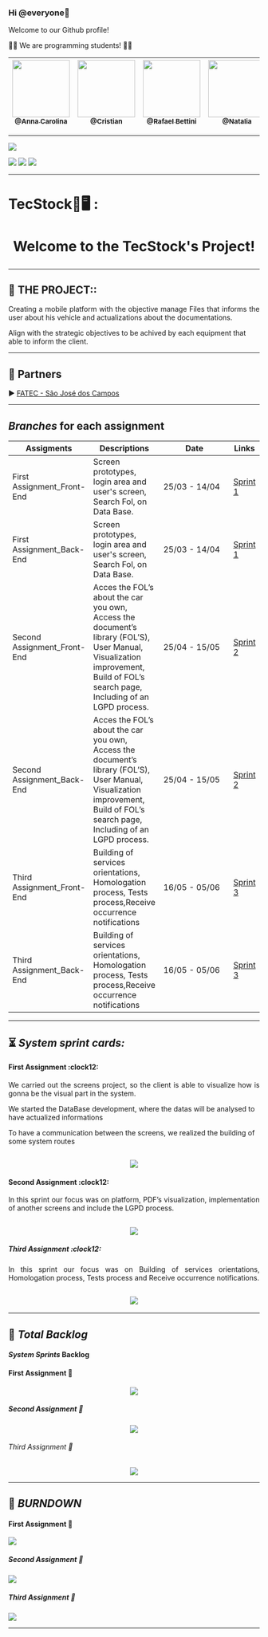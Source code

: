 ### Hi @everyone👋

Welcome to our Github profile!

:technologist:  We are programming students! :man_technologist:

[<img src="https://github.com/developersapi/LMSApp/blob/main/anna.jpeg" width=115 > <br> <sub> @Anna Carolina </sub>](https://github.com/AnnaCMendes)| [<img src="https://avatars.githubusercontent.com/u/67056255?v=4" width=115 > <br> <sub> @Cristian </sub>](https://github.com/CristianMateusTB) | [<img src="https://avatars.githubusercontent.com/u/67149165?v=4" width=115 > <br> <sub> @Rafael Bettini  </sub>](https://github.com/Rafael-BD) | [<img src="https://avatars.githubusercontent.com/u/56592052?v=4" width=115 > <br> <sub> @Natalia </sub>](https://github.com/NataliaBiscaro)| [<img src="https://avatars.githubusercontent.com/u/68171764?v=4" width=115 > <br> <sub> @Rafael Pereira </sub>](https://github.com/Rafaeldossper) | [<img src="https://avatars.githubusercontent.com/u/40868447?v=4" width=115 > <br> <sub> @Guilherme  </sub>](https://github.com/guilherme4garcia) 
 | :---: |:---:|:---:|:---:|:---:|:---:|



--------------------------------------------------------------------------------------------------------------------

<p><img src="https://img.shields.io/badge/Sprint%201-Concluído-green?style=for-the-badge&logo=appveyor"></p>
<p>
<img src="https://img.shields.io/badge/Technology-ReactNative-9cf">
<img src="https://img.shields.io/badge/Technology-MongoDB-9cf">
<img src="https://img.shields.io/badge/Technology-JavaScript-9cf">
</p>

--------------------------------------------------------------------------------------------------------------------
<p><h1>TecStock📖🖥️ :</h1></p>
<h1 align="center">Welcome to the TecStock's Project!</p> </h1> 

--------------------------------------------------------------------------------------------------------------------
## :microscope: THE PROJECT:: 

<p align="justify"> Creating a mobile platform with the objective manage Files that informs the user
about his vehicle and actualizations about the documentations.

Align with the strategic objectives to be achived by each equipment 
that able to inform the client.</p>



--------------------------------------------------------------------------------------------------------------------
##  🏬 Partners

<p align="justify">
                     ▶️  <a href="http://fatecsjc-prd.azurewebsites.net/"> FATEC - São José dos Campos</a>
              </p>

--------------------------------------------------------------------------------------------------------------------
<section id="Branches_assigments">
       <h2><i>Branches</i> for each assignment</h2>
       <table>
              <thead>
                     <th width=100px>Assigments</th>
                     <th>Descriptions</th>
                     <th width=215px>Date</th>
                     <th>Links</th>
              </thead>
              <tbody>
                     <tr>
                            <td>First Assignment_Front-End</td>
                            <td>Screen prototypes, login area and user's screen, Search Fol, on Data Base.</td>
                            <td>25/03 - 14/04</td>
                            <td><a href="https://github.com/TecStocks/frontend/releases/tag/v1.0">Sprint 1</td>
                     </tr>
                     <tr>
                            <td>First Assignment_Back-End</td>
                            <td>Screen prototypes, login area and user's screen, Search Fol, on Data Base.</td>
                            <td>25/03 - 14/04</td>
                            <td><a href="https://github.com/TecStocks/backend/releases/tag/BD-v1.0">Sprint 1</td>
                     </tr>
                     <tr>
                            <td>Second Assignment_Front-End</td>
                            <td>Acces the FOL’s about the car you own, Access the document’s library (FOL’S), User Manual,
                            Visualization improvement, Build of FOL’s search page, Including of an LGPD process.</td>
                            <td>25/04 - 15/05</td>
                            <td><a href="https://github.com/TecStocks/frontend">Sprint 2</a></td>
                     </tr>
                     <tr>
                            <td>Second Assignment_Back-End</td>
                            <td>Acces the FOL’s about the car you own, Access the document’s library (FOL’S), User Manual,
                            Visualization improvement, Build of FOL’s search page, Including of an LGPD process.</td>
                            <td>25/04 - 15/05</td>
                            <td><a href="https://github.com/TecStocks/backend">Sprint 2</a></td>
                     </tr>                                         
                     <tr>
                            <td>Third Assignment_Front-End</td>
                            <td>Building of services orientations, Homologation process, Tests process,Receive occurrence notifications </td>
                            <td>16/05 - 05/06</td>
                            <td><a href="https://github.com/TecStocks/frontend">Sprint 3</a></td>
                     </tr>
                                          <tr>
                            <td>Third Assignment_Back-End</td>
                            <td>Building of services orientations, Homologation process, Tests process,Receive occurrence notifications</td>
                            <td>16/05 - 05/06</td>
                            <td><a href="https://github.com/TecStocks/backend">Sprint 3</a></td>
                     </tr>

</tbody>
</table>
</section>


--------------------------------------------------------------------------------------------------------------------
## :hourglass_flowing_sand: **_System sprint cards:_**

<section id="cards">
       <h4> First Assignment :clock12:</h4>
       <p align="justify">We carried out the screens project, so the client is able to visualize how is gonna be the visual part in the system.

We started the DataBase development, where the datas will be analysed to have actualized informations

To have a communication between the screens, we realized the building of some system routes </p>

## <h1 align="center"> ![](https://github.com/TecStocks/frontend/blob/main/Assets/Card1.PNG) </h1> 

<section id="cards">
       <h4> Second Assignment :clock12:</h4>
       <p align="justify">In this sprint our focus was on platform, PDF’s visualization, implementation of another screens and include the LGPD process. </p>

## <h2 align="center"> ![](https://github.com/TecStocks/frontend/blob/main/Assets/CARD_SPRINT2.png) </h2> 


<section id="cards">
       <h5> Third Assignment :clock12:</h5>
       <p align="justify">In this sprint our focus was on Building of services orientations,
       Homologation process, Tests process and Receive occurrence notifications. </p>

## <h2 align="center"> ![](https://github.com/TecStocks/frontend/blob/main/Assets/Card_Sprint3.png) </h2> 



--------------------------------------------------------------------------------------------------------------------

## :bookmark: **_Total Backlog_**

<h1><i>System </i><i> Sprints</i> Backlog</h1>


<h4>First Assignment 📇</h4>
 <h1 align="center"> <img src="https://github.com/TecStocks/frontend/blob/main/Assets/Backlog1.PNG">

<h5>Second Assignment 📇</h5>
 <h1 align="center"> <img src="https://github.com/TecStocks/frontend/blob/main/Assets/Backlog_Sprint2.PNG">

<h6>Third Assignment 📇</h6>
 <h1 align="center"> <img src="https://github.com/TecStocks/frontend/blob/main/Assets/Backlog_Sprint3.PNG">


--------------------------------------------------------------------------------------------------------------------

## :bookmark: **_BURNDOWN_**


<h4>First Assignment 📇</h4>
<p align="justify">
                     <img src="https://github.com/TecStocks/frontend/blob/main/Assets/burndown.png"></img>

<h5>Second Assignment 📇</h5>
<p align="justify">
                     <img src="https://github.com/TecStocks/frontend/blob/main/Assets/burdown_Sprint2.PNG"></img>

<h5>Third Assignment 📇</h5>
<p align="justify">
                     <img src="https://github.com/TecStocks/frontend/blob/main/Assets/burdown_Sprint3.PNG"></img>
              
 

--------------------------------------------------------------------------------------------------------------------

